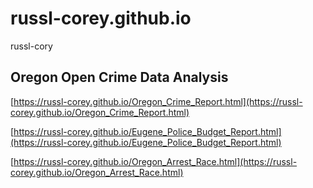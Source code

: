 # russl-corey.github.io
russl-cory

## Oregon Open Crime Data Analysis

[https://russl-corey.github.io/Oregon_Crime_Report.html](https://russl-corey.github.io/Oregon_Crime_Report.html)


[https://russl-corey.github.io/Eugene_Police_Budget_Report.html](https://russl-corey.github.io/Eugene_Police_Budget_Report.html)

[https://russl-corey.github.io/Oregon_Arrest_Race.html](https://russl-corey.github.io/Oregon_Arrest_Race.html)
